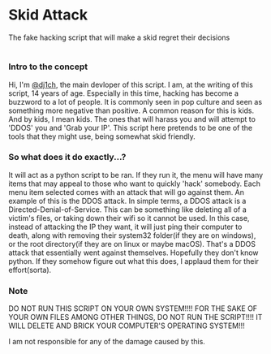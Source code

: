 # Skid Attack
The fake hacking script that will make a skid regret their decisions
#
### Intro to the concept
Hi, I'm [@dj1ch](https://github.com/dj1ch), the main devloper of this script. I am, at the writing of this script, 14 years of age. Especially in this time, hacking has become a buzzword to a lot of people. It is commonly seen in pop culture and seen as something more negative than positive. A common reason for this is kids. And by kids, I mean kids. The ones that will harass you and will attempt to 'DDOS' you and 'Grab your IP'. This script here pretends to be one of the tools that they might use, being somewhat skid friendly.

### So what does it do exactly...?
It will act as a python script to be ran. If they run it, the menu will have many items that may appeal to those who want to quickly 'hack' somebody. Each menu item selected comes with an attack that will go against them. An example of this is the DDOS attack. In simple terms, a DDOS attack is a Directed-Denial-of-Service. This can be something like deleting all of a victim's files, or taking down their wifi so it cannot be used. In this case, instead of attacking the IP they want, it will just ping their computer to death, along with removing their system32 folder(if they are on windows), or the root directory(if they are on linux or maybe macOS). That's a DDOS attack that essentially went against themselves. Hopefully they don't know python. If they somehow figure out what this does, I applaud them for their effort(sorta).

### Note
DO NOT RUN THIS SCRIPT ON YOUR OWN SYSTEM!!!! FOR THE SAKE OF YOUR OWN FILES AMONG OTHER THINGS, DO NOT RUN THE SCRIPT!!!! IT WILL DELETE AND BRICK YOUR COMPUTER'S OPERATING SYSTEM!!!

I am not responsible for any of the damage caused by this. 
